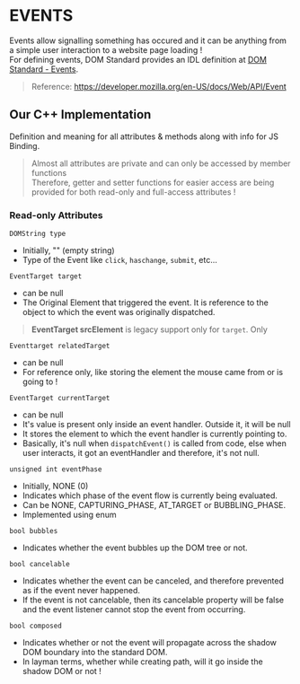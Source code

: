 # EVENTS

Events allow signalling something has occured and it can be anything from a simple user interaction to a website page loading !<br>
For defining events, DOM Standard provides an IDL definition at [DOM Standard - Events](https://dom.spec.whatwg.org/#events).

> Reference: https://developer.mozilla.org/en-US/docs/Web/API/Event

## Our C++ Implementation

Definition and meaning for all attributes & methods along with info for JS Binding.

> Almost all attributes are private and can only be accessed by member functions<br> Therefore, getter and setter functions for easier access are being provided for both read-only and full-access attributes !

### Read-only Attributes

`DOMString type`
- Initially, "" (empty string)
- Type of the Event like `click`, `haschange`, `submit`, etc...

`EventTarget target`
- can be null
- The Original Element that triggered the event. It is reference to the object to which the event was originally dispatched.

> **EventTarget srcElement** is legacy support only for `target`. Only 

`Eventtarget relatedTarget`
- can be null
- For reference only, like storing the element the mouse came from or is going to !

`EventTarget currentTarget`
- can be null
- It's value is present only inside an event handler. Outside it, it will be null
- It stores the element to which the event handler is currently pointing to.
- Basically, it's null when `dispatchEvent()` is called from code, else when user interacts, it got an eventHandler and therefore, it's not null.

`unsigned int eventPhase`
- Initially, NONE (0)
- Indicates which phase of the event flow is currently being evaluated.
- Can be NONE, CAPTURING_PHASE, AT_TARGET or BUBBLING_PHASE.
- Implemented using enum

`bool bubbles`
- Indicates whether the event bubbles up the DOM tree or not.

`bool cancelable`
- Indicates whether the event can be canceled, and therefore prevented as if the event never happened.
- If the event is not cancelable, then its cancelable property will be false and the event listener cannot stop the event from occurring.

`bool composed`
- Indicates whether or not the event will propagate across the shadow DOM boundary into the standard DOM.
- In layman terms, whether while creating path, will it go inside the shadow DOM or not !